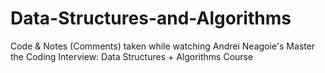 # Data-Structures-and-Algorithms
Code &amp; Notes (Comments) taken while watching Andrei Neagoie's Master the Coding Interview: Data Structures + Algorithms Course
